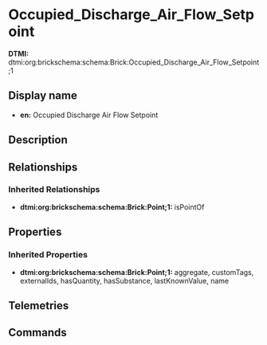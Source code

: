 # Occupied_Discharge_Air_Flow_Setpoint
**DTMI:** dtmi:org:brickschema:schema:Brick:Occupied_Discharge_Air_Flow_Setpoint;1
## Display name
- **en:** Occupied Discharge Air Flow Setpoint
## Description
## Relationships
### Inherited Relationships
* **dtmi:org:brickschema:schema:Brick:Point;1:** isPointOf
## Properties
### Inherited Properties
* **dtmi:org:brickschema:schema:Brick:Point;1:** aggregate, customTags, externalIds, hasQuantity, hasSubstance, lastKnownValue, name
## Telemetries
## Commands
